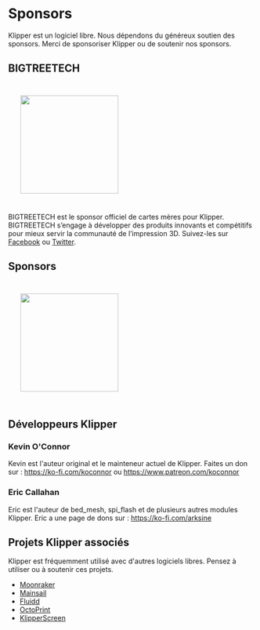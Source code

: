 # Sponsors

Klipper est un logiciel libre. Nous dépendons du généreux soutien des sponsors. Merci de sponsoriser Klipper ou de soutenir nos sponsors.

## BIGTREETECH

[<img src="./img/sponsors/BTT_BTT.png" width="200" style="margin:25px"/>](https://bigtree-tech.com/collections/all-products)

BIGTREETECH est le sponsor officiel de cartes mères pour Klipper. BIGTREETECH s’engage à développer des produits innovants et compétitifs pour mieux servir la communauté de l’impression 3D. Suivez-les sur [Facebook](https://www.facebook.com/BIGTREETECH) ou [Twitter](https://twitter.com/BigTreeTech).

## Sponsors

[<img src="./img/sponsors/obico-light-horizontal.png" width="200" style="margin:25px" />](https://obico.io/klipper.html?source=klipper_sponsor)

## Développeurs Klipper

### Kevin O'Connor

Kevin est l'auteur original et le mainteneur actuel de Klipper. Faites un don sur : <https://ko-fi.com/koconnor> ou <https://www.patreon.com/koconnor>

### Eric Callahan

Eric est l'auteur de bed_mesh, spi_flash et de plusieurs autres modules Klipper. Eric a une page de dons sur : <https://ko-fi.com/arksine>

## Projets Klipper associés

Klipper est fréquemment utilisé avec d'autres logiciels libres. Pensez à utiliser ou à soutenir ces projets.

* [Moonraker](https://github.com/Arksine/moonraker)
* [Mainsail](https://github.com/mainsail-crew/mainsail)
* [Fluidd](https://github.com/fluidd-core/fluidd)
* [OctoPrint](https://octoprint.org/)
* [KlipperScreen](https://github.com/jordanruthe/KlipperScreen)

